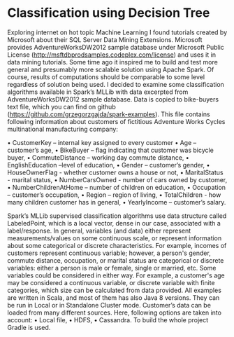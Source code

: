 
# Classification using Decision Tree

Exploring internet on hot topic Machine Learning I found tutorials created by Microsoft about their SQL Server Data Mining Extensions. 
Microsoft provides AdventureWorksDW2012 sample database under Microsoft Public License (http://msftdbprodsamples.codeplex.com/license) and uses it in data mining tutorials. Some time ago it inspired me to build and test more general and presumably more scalable solution using Apache Spark. 
Of course, results of computations should be comparable to some level regardless of solution being used.
I decided to examine some classification algorithms available in Spark’s MLLib with data excerpted from AdventureWorksDW2012 sample database. 
Data is copied to bike-buyers text file, which you can find on github (https://github.com/grzegorzgajda/spark-examples). 
This file contains following information about customers of fictitious Adventure Works Cycles multinational manufacturing company:

•	CustomerKey – internal key assigned to every customer 
•	Age – customer’s age,
•	BikeBuyer – flag indicating that customer was bicycle buyer,
•	CommuteDistance – working day commute distance,
•	EnglishEducation –level of education,
•	Gender – customer’s gender,
•	HouseOwnerFlag - whether customer owns a house or not,
•	MaritalStatus - marital status,
•	NumberCarsOwned - number of cars owned by customer,
•	NumberChildrenAtHome – number of children on education,
•	Occupation – customer’s occupation,
•	Region – region of living,
•	TotalChildren -  how many children customer has in general,
•	YearlyIncome – customer’s salary.

Spark’s MLLib supervised classification algorithms use data structure called LabeledPoint, which is a local vector, dense in our case, associated with a label/response. 
In general, variables (and data) either represent measurements/values on some continuous scale, or represent information about some categorical or discrete characteristics. 
For example, incomes of customers represent continuous variable; however, a person's gender, commute distance, occupation, or marital status are categorical or discrete variables: either a person is male or female, single or married, etc. Some variables could be considered in either way. For example, a customer's age may be considered a continuous variable, or discrete variable with finite categories, which size can be calculated from data provided. 
All examples are written in Scala, and most of them has also Java 8 versions. 
They can be run in Local or in Standalone Cluster mode. Customer’s data can be loaded from many different sources. Here, following options are taken into account:
•	Local file,
•	HDFS,
•	Cassandra.
To build the whole project Gradle is used.